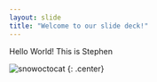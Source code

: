```yaml
---
layout: slide
title: "Welcome to our slide deck!"
---
```


Hello World! This is Stephen

![snowoctocat](https://octodex.github.com/images/snowoctocat.png)
{: .center}

